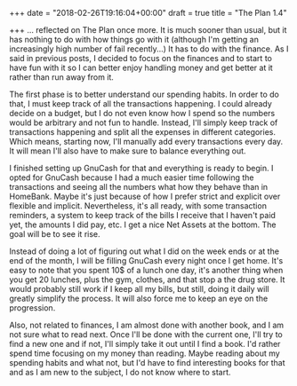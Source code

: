 +++
date = "2018-02-26T19:16:04+00:00"
draft = true
title = "The Plan 1.4"

+++
... reflected on The Plan once more. It is much sooner than usual, but it has nothing to do with how things go with it (although I'm getting an increasingly high number of fail recently...) It has to do with the finance. As I said in previous posts, I decided to focus on the finances and to start to have fun with it so I can better enjoy handling money and get better at it rather than run away from it.

The first phase is to better understand our spending habits. In order to do that, I must keep track of all the transactions happening. I could already decide on a budget, but I do not even know how I spend so the numbers would be arbitrary and not fun to handle. Instead, I'll simply keep track of transactions happening and split all the expenses in different categories. Which means, starting now, I'll manually add every transactions every day. It will mean I'll also have to make sure to balance everything out.

I finished setting up GnuCash for that and everything is ready to begin. I opted for GnuCash because I had a much easier time following the transactions and seeing all the numbers what how they behave than in HomeBank. Maybe it's just because of how I prefer strict and explicit over flexible and implicit. Nevertheless, it's all ready, with some transaction reminders, a system to keep track of the bills I receive that I haven't paid yet, the amounts I did pay, etc. I get a nice Net Assets at the bottom. The goal will be to see it rise.

Instead of doing a lot of figuring out what I did on the week ends or at the end of the month, I will be filling GnuCash every night once I get home. It's easy to note that you spent 10$ of a lunch one day, it's another thing when you get 20 lunches, plus the gym, clothes, and that stop a the drug store. It would probably still work if I keep all my bills, but still, doing it daily will greatly simplify the process. It will also force me to keep an eye on the progression.

Also, not related to finances, I am almost done with another book, and I am not sure what to read next. Once I'll be done with the current one, I'll try to find a new one and if not, I'll simply take it out until I find a book. I'd rather spend time focusing on my money than reading. Maybe reading about my spending habits and what not, but I'd have to find interesting books for that and as I am new to the subject, I do not know where to start.